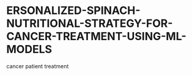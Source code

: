 # ERSONALIZED-SPINACH-NUTRITIONAL-STRATEGY-FOR-CANCER-TREATMENT-USING-ML-MODELS
cancer patient treatment 
